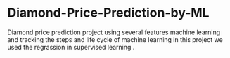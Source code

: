 # Diamond-Price-Prediction-by-ML
Diamond price prediction project using several features  machine learning and tracking the steps and life cycle of machine learning
in this project we used the regrassion in supervised learning .
